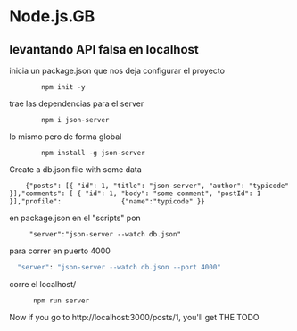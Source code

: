 # Node.js.__GB__
## levantando API falsa en localhost

 inicia un package.json que nos deja configurar el proyecto
            
            npm init -y 

 trae las dependencias para el server
          
            npm i json-server
 lo mismo pero de forma global
  
            npm install -g json-server

Create a db.json file with some data

        {"posts": [{ "id": 1, "title": "json-server", "author": "typicode" }],"comments": [ { "id": 1, "body": "some comment", "postId": 1 }],"profile":               {"name":"typicode" }}

en package.json en el "scripts"
pon 

         "server":"json-server --watch db.json"

         
para correr en puerto 4000

```bash
  "server": "json-server --watch db.json --port 4000"
```
corre el localhost/

          npm run server

Now if you go to http://localhost:3000/posts/1, you'll get THE TODO
